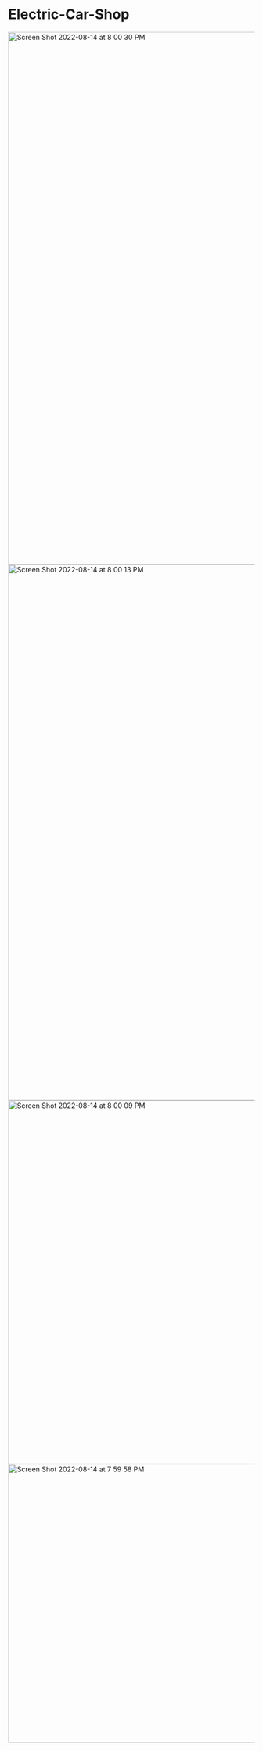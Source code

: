 # Electric-Car-Shop
<img width="1085" alt="Screen Shot 2022-08-14 at 8 00 30 PM" src="https://user-images.githubusercontent.com/69059606/184562038-983ae0db-cd93-4e9d-8e4d-116d685475e4.png">
<img width="1092" alt="Screen Shot 2022-08-14 at 8 00 13 PM" src="https://user-images.githubusercontent.com/69059606/184562036-5fff20a3-47b4-45b2-b40e-17db2e4a348e.png">

<img width="741" alt="Screen Shot 2022-08-14 at 8 00 09 PM" src="https://user-images.githubusercontent.com/69059606/184562005-8c4b6d8d-41e2-4544-9166-4bbb68194cc8.png">
<img width="568" alt="Screen Shot 2022-08-14 at 7 59 58 PM" src="https://user-images.githubusercontent.com/69059606/184562029-1d71e9d3-d08e-4743-815f-a069fa3c3700.png">

